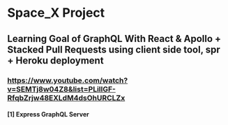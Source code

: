 
# Space_X Project

## Learning Goal of GraphQL With React & Apollo + Stacked Pull Requests using client side tool, spr + Heroku deployment
### https://www.youtube.com/watch?v=SEMTj8w04Z8&list=PLillGF-RfqbZrjw48EXLdM4dsOhURCLZx

#### [1] Express GraphQL Server
<p align='center>
##### <img width="800" height="300" alt="Screen Shot 2021-07-09 at 11 05 21 AM" src="https://user-images.githubusercontent.com/29718034/125123516-9c39df80-e0ab-11eb-8b22-d0ef6c7cf1f7.png">
</p>
          
#### [2] React & Apollo Setup (FrontEnd)
##### <img width="1527" alt="Screen Shot 2021-07-14 at 8 46 37 AM" src="https://user-images.githubusercontent.com/29718034/125651827-6c2f2143-b5d9-4e73-8388-bef7b9aa413a.png">

#### [3] GraphQL with React & Apollo - Finalizing the app
#### [4] GraphQL with React & Apollo - Simple Heroku Deploy


### Resources used

##### GraphQL https://graphql.org/
##### Github Express-GraphQL https://github.com/graphql/express-graphql
##### npm express-graphQL https://www.npmjs.com/package/express-graphql
##### Github SpaceX Rest API https://github.com/r-spacex/SpaceX-API
##### Bootswatch https://bootswatch.com/
##### Apollo GraphQl - React https://www.apollographql.com/docs/react/
##### React Hooks https://reactjs.org/docs/hooks-overview.html
##### 

